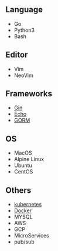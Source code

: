 ## Language

* Go
* Python3
* Bash

## Editor

* Vim
* NeoVim

## Frameworks

* [Gin](https://github.com/gin-gonic/gin)
* [Echo](echo.labstack.com/)
* [GORM](https://github.com/go-gorm/gorm)

## OS
* MacOS
* Alpine Linux
* Ubuntu
* CentOS


## Others

* [kubernetes](https://github.com/kubernetes/kubernetes)
* [Docker](https://www.docker.com/)
* MYSQL
* AWS
* GCP
* MicroServices
* pub/sub
